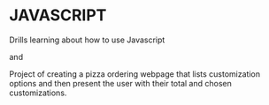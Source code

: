 # JAVASCRIPT

Drills learning about how to use Javascript

and

Project of creating a pizza ordering webpage that lists customization options and then present the user with their total and chosen customizations. 
